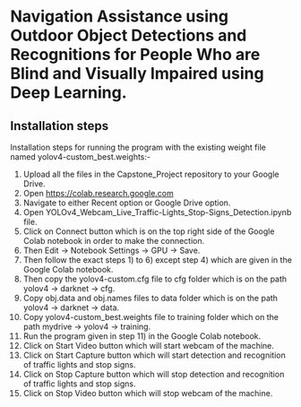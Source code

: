 # Navigation Assistance using Outdoor Object Detections and Recognitions for People Who are Blind and Visually Impaired using Deep Learning.
## Installation steps 

Installation steps for running the program with the existing weight file named yolov4-custom_best.weights:- 
1) Upload all the files in the Capstone_Project repository to your Google Drive.
2) Open https://colab.research.google.com
3) Navigate to either Recent option or Google Drive option.
4) Open YOLOv4_Webcam_Live_Traffic-Lights_Stop-Signs_Detection.ipynb file.
5) Click on Connect button which is on the top right side of the Google Colab notebook in order to make the connection.
6) Then Edit -> Notebook Settings -> GPU -> Save. 
7) Then follow the exact steps 1) to 6) except step 4) which are given in the Google Colab notebook.
8) Then copy the yolov4-custom.cfg file to cfg folder which is on the path yolov4 -> darknet -> cfg.
9) Copy obj.data and obj.names files to data folder which is on the path yolov4 -> darknet -> data.
10) Copy yolov4-custom_best.weights file to training folder which on the path mydrive -> yolov4 -> training.
11) Run the program given in step 11) in the Google Colab notebook.
12) Click on Start Video button which will start webcam of the machine.
13) Click on Start Capture button which will start detection and recognition of traffic lights and stop signs.
14) Click on Stop Capture button which will stop detection and recognition of traffic lights and stop signs. 
15) Click on Stop Video button which will stop webcam of the machine. 
